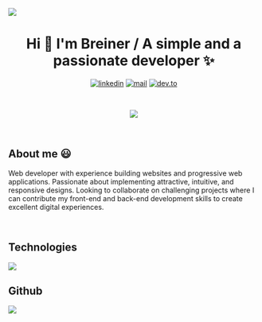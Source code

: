 

![](https://github.com/halfrost/halfrost/blob/master/icons/header_.png)
<h1 align="center">Hi 👋  I'm Breiner / A simple and a passionate developer ✨ </h1> 
<div align="center">
  
  [![linkedin](https://img.shields.io/badge/-linkedin-blue?logo=linkedin)](https://www.linkedin.com/in/jose-breiner-pai-gonz%C3%A1les-318068236/)
  [![mail](https://img.shields.io/badge/-mail-red?logo=mail.ru)](mailto:jose.breiner@breinerdev.com)
  [![dev.to](https://img.shields.io/badge/-dev.to-gray?logo=dev.to)](https://dev.to/breinerdev)
  
</div>


<br />

<p align="center">
  <a href="https://github.com/breinerDev-37285"><img src="https://readme-typing-svg.herokuapp.com/?lines=Web%20%Developer;lots%20of%20coding;Always%20learning%20new%20tech&font=Pacifico&center=true&width=650&height=120&color=58a6ff&vCenter=true&size=45%22"></a>
</p>
<br/>

<h2> About me 😃 </h2>

<p align="left">
Web developer with experience building websites and progressive web applications. Passionate about implementing attractive, intuitive, and responsive designs. Looking to collaborate on challenging projects where I can contribute my front-end and back-end development skills to create excellent digital experiences.
</p>
<br>

<h2 > Technologies </h2>
<p align="left">
  <a href="https://skillicons.dev">
    <img src="https://skillicons.dev/icons?i=linux,aws,babel,js,ts,nextjs,css,tailwind,html,nodejs,gatsby,jest,java,prisma,py,mysql,sqlite,firebase,git,github,docker,nestjs,postman,postgres,nginx,vscode,vite,redux,redis,bash,linux&perline=12" />
  </a>
</p>


<h2 > Github </h2>
<p>
  <img alig src="https://github-profile-trophy.vercel.app/?username=breinerDev-37285&theme=nord&column=-1&rank=SSS,SS,S,AAA,AA,A,B,C" />
</p>
